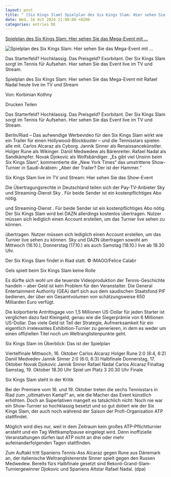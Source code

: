 ```yaml
---
layout: post
title: " [Six Kings Slam] Spielplan des Six Kings Slam: Hier sehen Sie das Mega-Event mit ..."
date: Wed, 16 Oct 2024 21:00:00 +0200
categories: entries DE
---
```

[Spielplan des Six Kings Slam: Hier sehen Sie das Mega-Event mit ...](https://www.fr.de/sport/sport-mix/wissen-six-kings-slam-live-im-tv-und-stream-das-muessen-sie-zum-mega-event-mit-rafael-nadal-93354065.html)

![Spielplan des Six Kings Slam: Hier sehen Sie das Mega-Event mit ...](https://www.fr.de/assets/images/35/903/35903388-der-six-kings-slam-findet-in-riad-statt-2ttk1WNPOtfe.jpg)

Das Starterfeld? Hochklassig. Das Preisgeld? Exorbitant. Der Six Kings Slam sorgt im Tennis für Aufsehen. Hier sehen Sie das Event live im TV und Stream.

Spielplan des Six Kings Slam: Hier sehen Sie das Mega-Event mit Rafael Nadal heute live im TV und Stream

Von: Korbinian Kothny

Drucken Teilen

Das Starterfeld? Hochklassig. Das Preisgeld? Exorbitant. Der Six Kings Slam sorgt im Tennis für Aufsehen. Hier sehen Sie das Event live im TV und Stream.

Berlin/Riad – Das aufwendige Werbevideo für den Six Kings Slam wirkt wie ein Trailer für einen Hollywood-Blockbuster – und die Tennisstars spielen alle mit. Carlos Alcaraz als Cyborg. Jannik Sinner als Renaissancekünstler. Holger Rune als Wikinger. Daniil Medwedew als Bärenreiter. Rafael Nadal als Sandkämpfer. Novak Djokovic als Wolfsbändiger. „Es gibt viel Unsinn beim Six Kings Slam“, kommentierte die „New York Times“ das umstrittene Show-Turnier in Saudi-Arabien: „Aber der Trailer? Der ist der Hammer.“

Six Kings Slam live im TV und Stream: Hier sehen Sie das Show-Event

Die Übertragungsrechte in Deutschland teilen sich der Pay-TV-Anbieter Sky und Streaming-Dienst Sky . Für beide Sender ist ein kostenpflichtiges Abo nötig.

und Streaming-Dienst . Für beide Sender ist ein kostenpflichtiges Abo nötig. Der Six Kings Slam wird bei DAZN allerdings kostenlos übertragen. Nutzer müssen sich lediglich einen Account erstellen, um das Turnier live sehen zu können.

übertragen. Nutzer müssen sich lediglich einen Account erstellen, um das Turnier live sehen zu können. Sky und DAZN übertragen sowohl am Mittwoch (16.10.), Donnerstag (17.10.) als auch Samstag (18.10.) live ab 18.30 Uhr.

Der Six Kings Slam findet in Riad statt. © IMAGO/Felice Calabr

Gels spielt beim Six Kings Slam keine Rolle

Es dürfte sich wohl um die teuerste Videoproduktion der Tennis-Geschichte handeln – aber Geld ist kein Problem für den Veranstalter. Die General Entertainment Authority (GEA) darf sich aus dem saudischen Staatsfond PIF bedienen, der über ein Gesamtvolumen von schätzungsweise 650 Milliarden Euro verfügt.

Die kolportierte Antrittsgage von 1,5 Millionen US-Dollar für jeden Starter ist verglichen dazu fast Kleingeld, genau wie die Siegerprämie von 6 Millionen US-Dollar. Das viele Geld ist Teil der Strategie, Aufmerksamkeit für ein eigentlich irrelevantes Exhibition-Turnier zu generieren, in dem es weder um einen offiziellen Titel noch um Weltranglistenpunkte geht.

Six Kings Slam im Überblick: Das ist der Spielplan

Viertelfinale Mittwoch, 16. Oktober Carlos Alcaraz Holger Rune 2:0 (6:4, 6:2) Daniil Medvedev Jannik Sinner 2:0 (6:0, 6:3) Halbfinale Donnerstag, 17. Oktober Novak Djokovic Jannik Sinner Rafael Nadal Carlos Alcaraz Finaltag Samstag, 19. Oktober 18.30 Uhr Spiel um Platz 3 20.30 Uhr Finale

Six Kings Slam steht in der Kritik

Bei der Premiere vom 16. und 19. Oktober treten die sechs Tennisstars in Riad zum „ultimativen Kampf“ an, wie die Macher das Event künstlich erhöhten. Doch an Superlativen mangelt es tatsächlich nicht: Noch nie war ein Show-Turnier so hochklassig besetzt und so gut dotiert wie der Six Kings Slam, der auch noch während der Saison der Profi-Organisation ATP stattfindet.

Möglich wird dies nur, weil in dem Zeitraum kein großes ATP-Pflichtturnier ansteht und ein Tag Wettkampfpause eingelegt wird. Denn inoffizielle Veranstaltungen dürfen laut ATP nicht an drei oder mehr aufeinanderfolgenden Tagen stattfinden.

Zum Auftakt tritt Spaniens Tennis-Ass Alcaraz gegen Rune aus Dänemark an, der italienische Weltranglistenerste Sinner spielt gegen den Russen Medwedew. Bereits fürs Halbfinale gesetzt sind Rekord-Grand-Slam-Turniergewinner Djokovic und Spaniens Altstar Rafael Nadal. (dpa)

